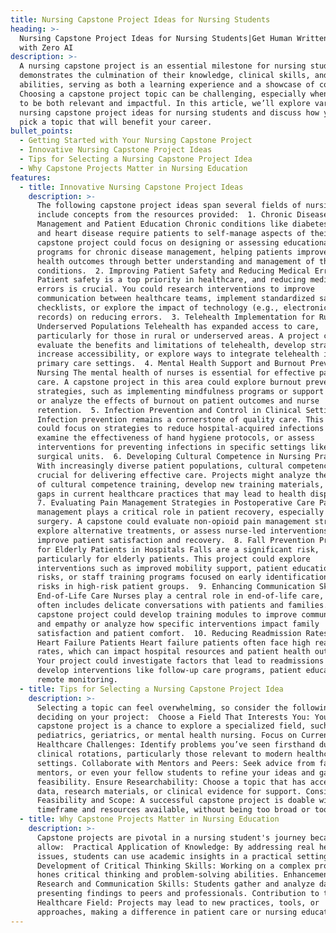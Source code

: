 ```yaml
---
title: Nursing Capstone Project Ideas for Nursing Students
heading: >-
  Nursing Capstone Project Ideas for Nursing Students|Get Human Written Paper
  with Zero AI
description: >-
  A nursing capstone project is an essential milestone for nursing students. It
  demonstrates the culmination of their knowledge, clinical skills, and research
  abilities, serving as both a learning experience and a showcase of competency.
  Choosing a capstone project topic can be challenging, especially when it needs
  to be both relevant and impactful. In this article, we’ll explore various
  nursing capstone project ideas for nursing students and discuss how you can
  pick a topic that will benefit your career.
bullet_points:
  - Getting Started with Your Nursing Capstone Project
  - Innovative Nursing Capstone Project Ideas
  - Tips for Selecting a Nursing Capstone Project Idea
  - Why Capstone Projects Matter in Nursing Education
features:
  - title: Innovative Nursing Capstone Project Ideas
    description: >-
      The following capstone project ideas span several fields of nursing and
      include concepts from the resources provided:  1. Chronic Disease
      Management and Patient Education Chronic conditions like diabetes, asthma,
      and heart disease require patients to self-manage aspects of their care. A
      capstone project could focus on designing or assessing educational
      programs for chronic disease management, helping patients improve their
      health outcomes through better understanding and management of their
      conditions.  2. Improving Patient Safety and Reducing Medical Errors
      Patient safety is a top priority in healthcare, and reducing medical
      errors is crucial. You could research interventions to improve
      communication between healthcare teams, implement standardized safety
      checklists, or explore the impact of technology (e.g., electronic health
      records) on reducing errors.  3. Telehealth Implementation for Rural and
      Underserved Populations Telehealth has expanded access to care,
      particularly for those in rural or underserved areas. A project could
      evaluate the benefits and limitations of telehealth, develop strategies to
      increase accessibility, or explore ways to integrate telehealth into
      primary care settings.  4. Mental Health Support and Burnout Prevention in
      Nursing The mental health of nurses is essential for effective patient
      care. A capstone project in this area could explore burnout prevention
      strategies, such as implementing mindfulness programs or support groups,
      or analyze the effects of burnout on patient outcomes and nurse
      retention.  5. Infection Prevention and Control in Clinical Settings
      Infection prevention remains a cornerstone of quality care. This project
      could focus on strategies to reduce hospital-acquired infections (HAIs),
      examine the effectiveness of hand hygiene protocols, or assess
      interventions for preventing infections in specific settings like ICUs or
      surgical units.  6. Developing Cultural Competence in Nursing Practice
      With increasingly diverse patient populations, cultural competence is
      crucial for delivering effective care. Projects might analyze the impact
      of cultural competence training, develop new training materials, or assess
      gaps in current healthcare practices that may lead to health disparities. 
      7. Evaluating Pain Management Strategies in Postoperative Care Pain
      management plays a critical role in patient recovery, especially after
      surgery. A capstone could evaluate non-opioid pain management strategies,
      explore alternative treatments, or assess nurse-led interventions to
      improve patient satisfaction and recovery.  8. Fall Prevention Programs
      for Elderly Patients in Hospitals Falls are a significant risk,
      particularly for elderly patients. This project could explore
      interventions such as improved mobility support, patient education on fall
      risks, or staff training programs focused on early identification of fall
      risks in high-risk patient groups.  9. Enhancing Communication Skills in
      End-of-Life Care Nurses play a central role in end-of-life care, which
      often includes delicate conversations with patients and families. A
      capstone project could develop training modules to improve communication
      and empathy or analyze how specific interventions impact family
      satisfaction and patient comfort.  10. Reducing Readmission Rates for
      Heart Failure Patients Heart failure patients often face high readmission
      rates, which can impact hospital resources and patient health outcomes.
      Your project could investigate factors that lead to readmissions and
      develop interventions like follow-up care programs, patient education, or
      remote monitoring.
  - title: Tips for Selecting a Nursing Capstone Project Idea
    description: >-
      Selecting a topic can feel overwhelming, so consider the following when
      deciding on your project:  Choose a Field That Interests You: Your
      capstone project is a chance to explore a specialized field, such as
      pediatrics, geriatrics, or mental health nursing. Focus on Current
      Healthcare Challenges: Identify problems you’ve seen firsthand during
      clinical rotations, particularly those relevant to modern healthcare
      settings. Collaborate with Mentors and Peers: Seek advice from faculty,
      mentors, or even your fellow students to refine your ideas and gauge
      feasibility. Ensure Researchability: Choose a topic that has accessible
      data, research materials, or clinical evidence for support. Consider
      Feasibility and Scope: A successful capstone project is doable within the
      timeframe and resources available, without being too broad or too narrow.
  - title: Why Capstone Projects Matter in Nursing Education
    description: >-
      Capstone projects are pivotal in a nursing student's journey because they
      allow:  Practical Application of Knowledge: By addressing real healthcare
      issues, students can use academic insights in a practical setting.
      Development of Critical Thinking Skills: Working on a complex problem
      hones critical thinking and problem-solving abilities. Enhancement of
      Research and Communication Skills: Students gather and analyze data, often
      presenting findings to peers and professionals. Contribution to the
      Healthcare Field: Projects may lead to new practices, tools, or
      approaches, making a difference in patient care or nursing education.
---
```


